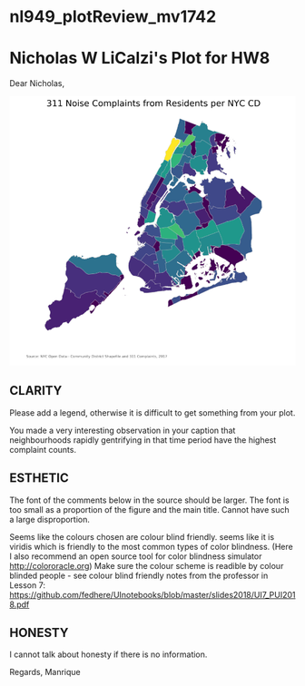 # nl949_plotReview_mv1742
# Nicholas W LiCalzi's Plot for HW8

Dear Nicholas,

![image](LiCaizi'splot.png)

## CLARITY

Please add a legend, otherwise it is difficult to get something from your plot.

You made a very interesting observation in your caption that neighbourhoods rapidly gentrifying in that time period have the highest complaint counts.


## ESTHETIC

The font of the comments below in the source should be larger. The font is too small as a proportion of the figure and the main title. Cannot have such a large disproportion. 

Seems like the colours chosen are colour blind friendly. seems like it is viridis which is friendly to the most common types of color blindness. (Here I also recommend an open source tool for color blindness simulator http://colororacle.org) 
Make sure the colour scheme is readible by colour blinded people - see colour blind friendly notes from the professor in Lesson 7: 
https://github.com/fedhere/UInotebooks/blob/master/slides2018/UI7_PUI2018.pdf

## HONESTY

I cannot talk about honesty if there is no information.

Regards,
Manrique
